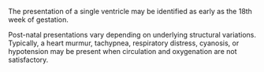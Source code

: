 The presentation of a single ventricle may be identified as early as the 18th week of gestation.

Post-natal presentations vary depending on underlying structural variations. Typically, a heart murmur, tachypnea, respiratory distress, cyanosis, or hypotension may be present when circulation and oxygenation are not satisfactory.